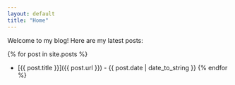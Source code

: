 ```yaml
---
layout: default
title: "Home"
---
```


Welcome to my blog! Here are my latest posts:

{% for post in site.posts %}
* [{{ post.title }}]({{ post.url }}) - {{ post.date | date_to_string }}
{% endfor %}
